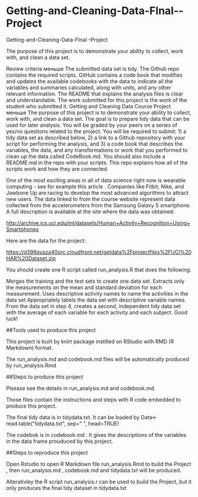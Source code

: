 # Getting-and-Cleaning-Data-FInal--Project
Getting-and-Cleaning-Data-FInal -Project


The purpose of this project is to demonstrate your ability to collect, work with, and clean a data set.

Review criteria
меньше 
The submitted data set is tidy.
The Github repo contains the required scripts.
GitHub contains a code book that modifies and updates the available codebooks with the data to indicate all the variables and summaries calculated, along with units, and any other relevant information.
The README that explains the analysis files is clear and understandable.
The work submitted for this project is the work of the student who submitted it.
Getting and Cleaning Data Course Project
меньше 
The purpose of this project is to demonstrate your ability to collect, work with, and clean a data set. The goal is to prepare tidy data that can be used for later analysis. You will be graded by your peers on a series of yes/no questions related to the project. You will be required to submit: 1) a tidy data set as described below, 2) a link to a Github repository with your script for performing the analysis, and 3) a code book that describes the variables, the data, and any transformations or work that you performed to clean up the data called CodeBook.md. You should also include a README.md in the repo with your scripts. This repo explains how all of the scripts work and how they are connected.

One of the most exciting areas in all of data science right now is wearable computing - see for example this article . Companies like Fitbit, Nike, and Jawbone Up are racing to develop the most advanced algorithms to attract new users. The data linked to from the course website represent data collected from the accelerometers from the Samsung Galaxy S smartphone. A full description is available at the site where the data was obtained:

http://archive.ics.uci.edu/ml/datasets/Human+Activity+Recognition+Using+Smartphones

Here are the data for the project:

https://d396qusza40orc.cloudfront.net/getdata%2Fprojectfiles%2FUCI%20HAR%20Dataset.zip

You should create one R script called run_analysis.R that does the following.

Merges the training and the test sets to create one data set.
Extracts only the measurements on the mean and standard deviation for each measurement.
Uses descriptive activity names to name the activities in the data set
Appropriately labels the data set with descriptive variable names.
From the data set in step 4, creates a second, independent tidy data set with the average of each variable for each activity and each subject.
Good luck!


##Tools used to produce this project

This project is built by knirt package instllled on RStudio with RMD (R Markdown) format.

The run_analysis.md and codebook.md files will be automatically produced by run_analysis.Rmd

##Steps to produce this project

Plsease see the details in run_analysis.md and codebook.md.

Those files contain the instructions and steps with R code embedded to produce this project.

The final tidy data is in tidydata.txt. It can be loaded by Data<-read.table("tidydata.txt", sep=" ", head=TRUE)

The codebok is in codebook.md . It gives the descriptions of the variables in the data frame prouduced by this project.

##Steps to reproduce this project

Open Rstudio to open R Markdown file run_analysis.Rmd to build the Project , then run_analysis.md , codebook.md and tidydata.txt will be produced.

Alterativley the R script run_analysis.r can be used to build the Project, but it only produces the final tidy dataset in tidydata.txt
